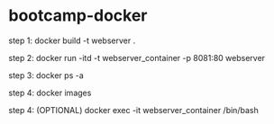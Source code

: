 # bootcamp-docker

step 1: 
docker build -t webserver .

step 2:
docker run -itd -t webserver_container -p 8081:80 webserver

step 3:
docker ps -a

step 4:
docker images

step 4: (OPTIONAL)
docker exec -it webserver_container /bin/bash


